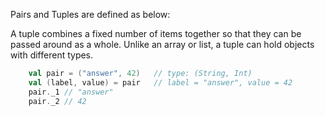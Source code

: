 Pairs and Tuples are defined as below:

A tuple combines a fixed number of items together so that they can be passed around as a whole.  Unlike an array
or list, a tuple can hold objects with different types.

<!-- code -->
```scala
    val pair = ("answer", 42)   // type: (String, Int)
    val (label, value) = pair   // label = "answer", value = 42  
    pair._1 // "answer"  
    pair._2 // 42  
```